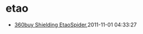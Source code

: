 # etao
* [360buy Shielding EtaoSpider](/2011/2011-11-01-360buy-shielding-etaospider),2011-11-01 04:33:27
